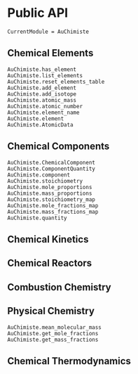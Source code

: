 # Public API

```@meta
CurrentModule = AuChimiste
```

## Chemical Elements

```@docs
AuChimiste.has_element
AuChimiste.list_elements
AuChimiste.reset_elements_table
AuChimiste.add_element
AuChimiste.add_isotope
AuChimiste.atomic_mass
AuChimiste.atomic_number
AuChimiste.element_name
AuChimiste.element
AuChimiste.AtomicData
```

## Chemical Components

```@docs
AuChimiste.ChemicalComponent
AuChimiste.ComponentQuantity
AuChimiste.component
AuChimiste.stoichiometry
AuChimiste.mole_proportions
AuChimiste.mass_proportions
AuChimiste.stoichiometry_map
AuChimiste.mole_fractions_map
AuChimiste.mass_fractions_map
AuChimiste.quantity
```

## Chemical Kinetics


## Chemical Reactors


## Combustion Chemistry


## Physical Chemistry

```@docs
AuChimiste.mean_molecular_mass
AuChimiste.get_mole_fractions
AuChimiste.get_mass_fractions
```

## Chemical Thermodynamics
